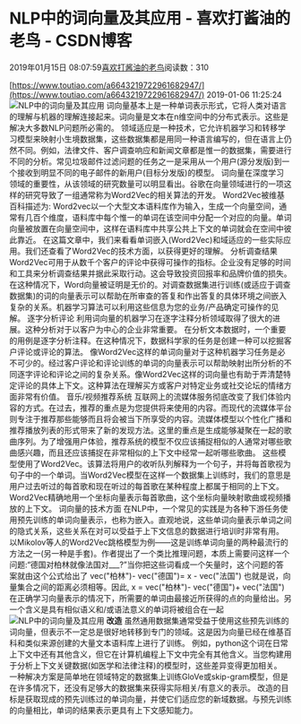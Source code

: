 
# NLP中的词向量及其应用 - 喜欢打酱油的老鸟 - CSDN博客


2019年01月15日 08:07:59[喜欢打酱油的老鸟](https://me.csdn.net/weixin_42137700)阅读数：310


[https://www.toutiao.com/a6643219722961682947/](https://www.toutiao.com/a6643219722961682947/)
2019-01-06 11:25:24
![NLP中的词向量及其应用](http://p1.pstatp.com/large/pgc-image/1546745074761c974ec399f)
词向量基本上是一种单词表示形式，它将人类对语言的理解与机器的理解连接起来。词向量是文本在n维空间中的分布式表示。这些是解决大多数NLP问题所必需的。
领域适应是一种技术，它允许机器学习和转移学习模型来映射小生境数据集，这些数据集都是用同一种语言编写的，但在语言上仍然不同。例如，法律文件、客户调查响应和新闻文章都是惟一的数据集，需要进行不同的分析。常见垃圾邮件过滤问题的任务之一是采用从一个用户(源分发版)到一个接收到明显不同的电子邮件的新用户(目标分发版)的模型。
词向量在深度学习领域的重要性，从该领域的研究数量可以明显看出。谷歌在向量领域进行的一项这样的研究导致了一组通常称为Word2Vec的相关算法的开发。
Word2Vec被维基百科描述为:
Word2vec以一个大型文本语料库作为输入，生成一个向量空间，通常有几百个维度，语料库中每个惟一的单词在该空间中分配一个对应的向量。单词向量被放置在向量空间中，这样在语料库中共享公共上下文的单词就会在空间中彼此靠近。
在这篇文章中，我们来看看单词嵌入(Word2Vec)和域适应的一些实际应用。我们还查看了Word2Vec的技术方面，以获得更好的理解。
分析调查结果
Word2Vec可用于从数千个客户的评论中获得可操作的指标。企业没有足够的时间和工具来分析调查结果并据此采取行动。这会导致投资回报率和品牌价值的损失。
在这种情况下，Word向量被证明是无价的。对调查数据集进行训练(或适应于调查数据集)的词的向量表示可以帮助在所审查的答复和作出答复的具体环境之间嵌入复杂的关系。机器学习算法可以利用这些信息为您的业务/产品确定可操作的见解。
逐字分析评论
利用词向量的机器学习在逐字注释分析领域取得了很大的进展。这种分析对于以客户为中心的企业非常重要。
在分析文本数据时，一个重要的用例是逐字分析注释。在这种情况下，数据科学家的任务是创建一种可以挖掘客户评论或评论的算法。
像Word2Vec这样的单词向量对于这种机器学习任务是必不可少的。经过客户评论和评论训练的单词的向量表示可以帮助映射出所分析的不同逐字评论和评论之间的复杂关系。像Word2Vec这样的词向量也有助于弄清楚特定评论的具体上下文。这种算法在理解买方或客户对特定业务或社交论坛的情绪方面非常有价值。
音乐/视频推荐系统
互联网上的流媒体服务彻底改变了我们体验内容的方式。在过去，推荐的重点是为您提供将来使用的内容。而现代的流媒体平台则专注于推荐那些能够而且将会被当下所享受的内容。流媒体模型以个性化广播和推荐播放列表的形式带来了新的发现方法。这里的重点是生成能够凝聚在一起的歌曲序列。为了增强用户体验，推荐系统的模型不仅应该捕捉相似的人通常对哪些歌曲感兴趣，而且还应该捕捉在非常相似的上下文中经常一起听哪些歌曲。
这些模型使用了Word2Vec。该算法将用户的收听队列解释为一个句子，并将每首歌视为句子中的一个单词。当Word2Vec模型在这样一个数据集上训练时，我们的意思是用户过去听过的每首歌和现在听过的每首歌在某种程度上都属于相同的上下文。Word2Vec精确地用一个坐标向量表示每首歌曲，这个坐标向量映射歌曲或视频播放的上下文。
词向量的技术方面
在NLP中，一个常见的实践是为各种下游任务使用预先训练的单词向量表示，也称为嵌入。直观地说，这些单词向量表示单词之间的隐式关系，这些关系在对可以受益于上下文信息的数据进行培训时非常有用。
以Mikolov等人的Word2Vec跳格模型为例——这是训练单词向量的两种最流行的方法之一(另一种是手套)。作者提出了一个类比推理问题，本质上需要问这样一个问题:“德国对柏林就像法国对___?”当你把这些词看成一个矢量时，这个问题的答案就由这个公式给出了
vec("柏林")- vec("德国")= x - vec("法国")
也就是说，向量集合之间的距离必须相等。因此,
x = vec("柏林")- vec("德国")+ vec("法国")
在正确学习向量表示的情况下，所需要的单词由最接近所获得的点的向量给出。另一个含义是具有相似语义和/或语法意义的单词将被组合在一起
![NLP中的词向量及其应用](http://p1.pstatp.com/large/pgc-image/cb0f8c468682499680dce0706e3430ae)
**改造**
虽然通用数据集通常受益于使用这些预先训练的词向量，但表示不一定总是很好地转移到专门的领域。这是因为向量已经在维基百科和类似来源创建的大量文本语料库上进行了训练。
例如，python这个词在日常上下文中还有其他含义，但它在计算机编程上下文中完全有其他含义。当您构建用于分析上下文关键数据(如医学和法律注释)的模型时，这些差异变得更加相关。
一种解决方案是简单地在领域特定的数据集上训练GloVe或skip-gram模型，但是在许多情况下，还没有足够大的数据集来获得实际相关/有意义的表示。
改造的目标是获取现成的预先训练过的单词向量，并使它们适应您的新域数据。与预先训练的向量相比，单词的结果表示更具有上下文感知能力。


